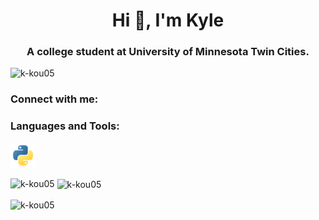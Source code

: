 <h1 align="center">Hi 👋, I'm Kyle</h1>
<h3 align="center">A college student at University of Minnesota Twin Cities.</h3>

<p align="left"> <img src="https://komarev.com/ghpvc/?username=k-kou05&label=Profile%20views&color=0e75b6&style=flat" alt="k-kou05" /> </p>

<h3 align="left">Connect with me:</h3>
<p align="left">
</p>

<h3 align="left">Languages and Tools:</h3>
<p align="left"> <a href="https://www.python.org" target="_blank" rel="noreferrer"> <img src="https://raw.githubusercontent.com/devicons/devicon/master/icons/python/python-original.svg" alt="python" width="40" height="40"/> </a> </p>

<p><img align="left" src="https://github-readme-stats.vercel.app/api/top-langs?username=k-kou05&show_icons=true&locale=en&layout=compact" alt="k-kou05" /></p>

<p>&nbsp;<img align="center" src="https://github-readme-stats.vercel.app/api?username=k-kou05&show_icons=true&locale=en" alt="k-kou05" /></p>

<p><img align="center" src="https://github-readme-streak-stats.herokuapp.com/?user=k-kou05&" alt="k-kou05" /></p>
